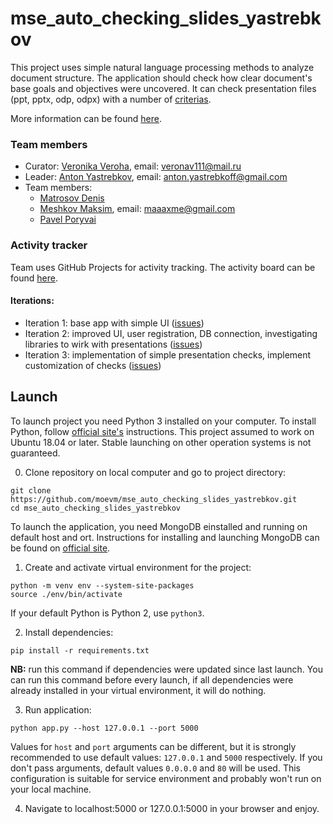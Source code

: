 # mse_auto_checking_slides_yastrebkov

This project uses simple natural language processing methods to analyze document structure. The application should check how clear document's base goals and objectives were uncovered. It can check presentation files (ppt, pptx, odp, odpx) with a number of [criterias](http://se.moevm.info/doku.php/diplomants:start:slides_checklist_etu).

More information can be found [here](http://se.moevm.info/doku.php/courses:mse:projects_2020#r_d_4_%D0%B0%D0%B2%D1%82%D0%BE%D0%BC%D0%B0%D1%82%D0%B8%D1%87%D0%B5%D1%81%D0%BA%D0%B0%D1%8F_%D0%BF%D1%80%D0%BE%D0%B2%D0%B5%D1%80%D0%BA%D0%B0_%D0%B4%D0%B8%D0%BF%D0%BB%D0%BE%D0%BC%D0%BD%D1%8B%D1%85_%D0%BF%D1%80%D0%B5%D0%B7%D0%B5%D0%BD%D1%82%D0%B0%D1%86%D0%B8%D0%B9).

### Team members

* Curator: [Veronika Veroha](https://github.com/veronav), email: veronav111@mail.ru
* Leader: [Anton Yastrebkov](https://github.com/AntonYastrebkov), email: anton.yastrebkoff@gmail.com
* Team members:
  * [Matrosov Denis]()
  * [Meshkov Maksim](https://github.com/Heliconter), email: maaaxme@gmail.com
  * [Pavel Poryvai](https://github.com/Pavel377dq)
  
### Activity tracker

Team uses GitHub Projects for activity tracking. The activity board can be found [here](https://github.com/moevm/mse_auto_checking_slides_yastrebkov/projects/1).

#### Iterations:

- Iteration 1: base app with simple UI ([issues](https://github.com/moevm/mse_auto_checking_slides_yastrebkov/milestone/1))
- Iteration 2: improved UI, user registration, DB connection, investigating libraries to wirk with presentations ([issues](https://github.com/moevm/mse_auto_checking_slides_yastrebkov/milestone/2))
- Iteration 3: implementation of simple presentation checks, implement customization of checks ([issues](https://github.com/moevm/mse_auto_checking_slides_yastrebkov/milestone/3))

## Launch

To launch project you need Python 3 installed on your computer. To install Python, follow [official site's](https://wiki.python.org/moin/BeginnersGuide/Download) instructions. This project assumed to work on Ubuntu 18.04 or later. Stable launching on other operation systems is not guaranteed.

0. Clone repository on local computer and go to project directory:

```shell script
git clone https://github.com/moevm/mse_auto_checking_slides_yastrebkov.git
cd mse_auto_checking_slides_yastrebkov
```

To launch the application, you need MongoDB einstalled and running on default host and ort. Instructions for installing and launching MongoDB can be found on [official site](https://docs.mongodb.com/manual/installation/).

1. Create and activate virtual environment for the project:

```shell script
python -m venv env --system-site-packages
source ./env/bin/activate
```

If your default Python is Python 2, use `python3`.

2. Install dependencies:

```shell script
pip install -r requirements.txt
```

**NB:** run this command if dependencies were updated since last launch. You can run this command before every launch, if all dependencies were already installed in your virtual environment, it will do nothing.

3. Run application:

```shell script
python app.py --host 127.0.0.1 --port 5000
```

Values for `host` and `port` arguments can be different, but it is strongly recommended to use default values: `127.0.0.1` and `5000` respectively. If you don't pass arguments, default values `0.0.0.0` and `80` will be used. This configuration is suitable for service environment and probably won't run on your local machine.

4. Navigate to localhost:5000 or 127.0.0.1:5000 in your browser and enjoy.

